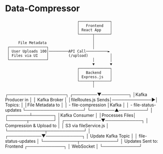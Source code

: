# Data-Compressor

                                     ┌──────────────┐
                                     │   Frontend   │
                                     │ React App    │
                                     └──────┬───────┘
                                            │
          File Metadata                     │
     ┌─────────────────┐                    │
     │ User Uploads 100│─────────API Call──────────►
     │ Files via UI    │         (/upload)          │
     └─────────────────┘                    │       │
                                            ▼       ▼
                                     ┌──────────────┐
                                     │   Backend    │
                                     │ Express.js   │
                                     └──────┬───────┘
                                            │
┌───────────────────┐              ┌────────▼─────────┐
│Kafka Producer in  │              │  Kafka Broker    │
│fileRoutes.js Sends│─────────────►│  Topics:         │
│File Metadata to   │              │  - file-compression
│Kafka              │              │  - file-status-updates
└───────────────────┘              └────────▲─────────┘
                                            │
                                    ┌───────┴───────┐
                                    │Kafka Consumer │
                                    │Processes Files│
                                    └──────┬────────┘
                                           │
                              ┌────────────▼────────────┐
                              │ Compression & Upload to │
                              │ S3 via fileService.js   │
                              └────────────┬────────────┘
                                           │
                               ┌───────────▼────────────┐
                               │ Update Kafka Topic     │
                               │ file-status-updates    │
                               └───────────┬────────────┘
                                           │
                                  Updates Sent to:
                                      Frontend
                                  ┌────────────┐
                                  │ WebSocket  │
                                  └────────────┘
